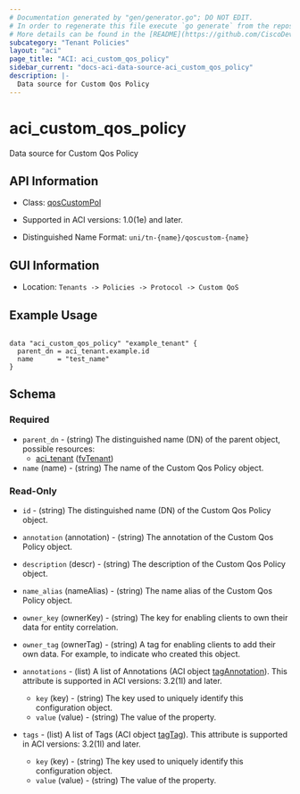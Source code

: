 ```yaml
---
# Documentation generated by "gen/generator.go"; DO NOT EDIT.
# In order to regenerate this file execute `go generate` from the repository root.
# More details can be found in the [README](https://github.com/CiscoDevNet/terraform-provider-aci/blob/master/README.md).
subcategory: "Tenant Policies"
layout: "aci"
page_title: "ACI: aci_custom_qos_policy"
sidebar_current: "docs-aci-data-source-aci_custom_qos_policy"
description: |-
  Data source for Custom Qos Policy
---
```


# aci_custom_qos_policy #

Data source for Custom Qos Policy

## API Information ##

* Class: [qosCustomPol](https://pubhub.devnetcloud.com/media/model-doc-latest/docs/app/index.html#/objects/qosCustomPol/overview)

* Supported in ACI versions: 1.0(1e) and later.

* Distinguished Name Format: `uni/tn-{name}/qoscustom-{name}`

## GUI Information ##

* Location: `Tenants -> Policies -> Protocol -> Custom QoS`

## Example Usage ##

```hcl

data "aci_custom_qos_policy" "example_tenant" {
  parent_dn = aci_tenant.example.id
  name      = "test_name"
}

```

## Schema ##

### Required ###

* `parent_dn` - (string) The distinguished name (DN) of the parent object, possible resources:
  - [aci_tenant](https://registry.terraform.io/providers/CiscoDevNet/aci/latest/docs/resources/tenant) ([fvTenant](https://pubhub.devnetcloud.com/media/model-doc-latest/docs/app/index.html#/objects/fvTenant/overview))
* `name` (name) - (string) The name of the Custom Qos Policy object.

### Read-Only ###

* `id` - (string) The distinguished name (DN) of the Custom Qos Policy object.
* `annotation` (annotation) - (string) The annotation of the Custom Qos Policy object.
* `description` (descr) - (string) The description of the Custom Qos Policy object.
* `name_alias` (nameAlias) - (string) The name alias of the Custom Qos Policy object.
* `owner_key` (ownerKey) - (string) The key for enabling clients to own their data for entity correlation.
* `owner_tag` (ownerTag) - (string) A tag for enabling clients to add their own data. For example, to indicate who created this object.

* `annotations` - (list) A list of Annotations (ACI object [tagAnnotation](https://pubhub.devnetcloud.com/media/model-doc-latest/docs/app/index.html#/objects/tagAnnotation/overview)). This attribute is supported in ACI versions: 3.2(1l) and later.
  * `key` (key) - (string) The key used to uniquely identify this configuration object.
  * `value` (value) - (string) The value of the property.

* `tags` - (list) A list of Tags (ACI object [tagTag](https://pubhub.devnetcloud.com/media/model-doc-latest/docs/app/index.html#/objects/tagTag/overview)). This attribute is supported in ACI versions: 3.2(1l) and later.
  * `key` (key) - (string) The key used to uniquely identify this configuration object.
  * `value` (value) - (string) The value of the property.
